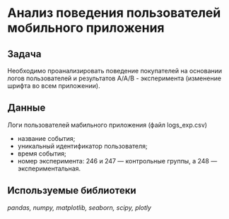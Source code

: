 # Анализ поведения пользователей мобильного приложения

## Задача 
Необходимо проанализировать поведение покупателей на основании логов пользователей и результатов А/А/В - эксперимента (изменение шрифта во всем приложении).

## Данные

Логи пользователей мабильного приложения (файл logs_exp.csv)
- название события;
- уникальный идентификатор пользователя;
-  время события;
-  номер эксперимента: 246 и 247 — контрольные группы, а 248 — экспериментальная.

## Используемые библиотеки
*pandas, numpy, matplotlib, seaborn, scipy, plotly*
